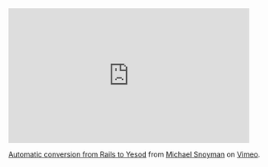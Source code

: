 <iframe src="http://player.vimeo.com/video/21565363?portrait=0" width="480" height="270" frameborder="0"></iframe><p><a href="http://vimeo.com/21565363">Automatic conversion from Rails to Yesod</a> from <a href="http://vimeo.com/user1975429">Michael Snoyman</a> on <a href="http://vimeo.com">Vimeo</a>.</p>
